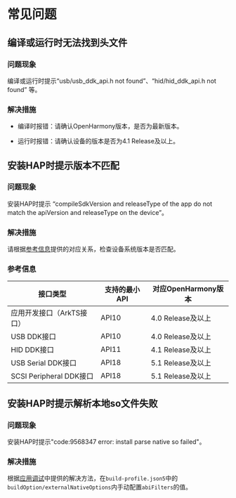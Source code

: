 # 常见问题
<!--Kit: Driver Development Kit-->
<!--Subsystem: Driver-->
<!--Owner: @lixinsheng2-->
<!--SE: @w00373942-->
<!--TSE: @dong-dongzhen-->

## 编译或运行时无法找到头文件

### 问题现象

编译或运行时提示“usb/usb_ddk_api.h not found”、“hid/hid_ddk_api.h not found” 等。

### 解决措施

- 编译时报错：请确认OpenHarmony版本，是否为最新版本。
<!--RP1-->
- 运行时报错：请确认设备的版本是否为4.1 Release及以上。<!--RP1End-->

## 安装HAP时提示版本不匹配

### 问题现象

安装HAP时提示 “compileSdkVersion and releaseType of the app do not match the apiVersion and releaseType on the device”。 

### 解决措施

请根据[参考信息](#参考信息)提供的对应关系，<!--RP2-->检查设备系统版本是否匹配<!--RP2End-->。

### 参考信息
<!--RP3-->
| 接口类型 | 支持的最小API | 对应OpenHarmony版本 |
| --------- | --------- | --------- |
| 应用开发接口（ArkTS接口） | API10 | 4.0 Release及以上 |
| USB DDK接口 | API10 | 4.0 Release及以上 |
| HID DDK接口 | API11 | 4.1 Release及以上 |
| USB Serial DDK接口 | API18 | 5.1 Release及以上 |
| SCSI Peripheral DDK接口 | API18 | 5.1 Release及以上 |
<!--RP3End-->

## 安装HAP时提示解析本地so文件失败

### 问题现象

安装HAP时提示"code:9568347 error: install parse native so failed"。

### 解决措施

根据[应用调试](https://developer.huawei.com/consumer/cn/doc/harmonyos-faqs-V5/faqs-app-debugging-14-V5)中提供的解决方法，在`build-profile.json5`中的`buildOption/externalNativeOptions`内手动配置`abiFilters`的值。
